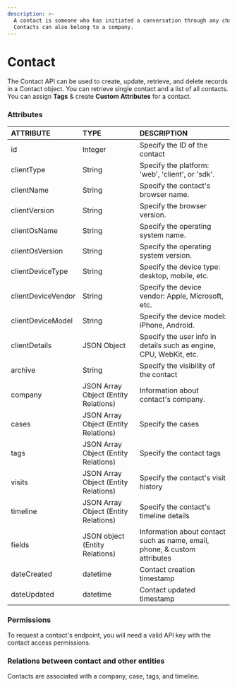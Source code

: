 ```yaml
---
description: >-
  A contact is someone who has initiated a conversation through any channel.
  Contacts can also belong to a company.
---
```


# Contact

The Contact API can be used to create, update, retrieve, and delete records in a Contact object. You can retrieve single contact and a list of all contacts. You can assign **Tags** & create **Custom Attributes** for a contact.

### Attributes 

| ATTRIBUTE | TYPE | DESCRIPTION |
| :--- | :--- | :--- |
| id | Integer | Specify the ID of the contact |
| clientType | String | Specify the platform: 'web', 'client',  or 'sdk'. |
| clientName | String | Specify the contact's browser name. |
| clientVersion | String | Specify the browser version. |
| clientOsName | String | Specify the operating system name. |
| clientOsVersion | String | Specify the operating system version. |
| clientDeviceType | String | Specify the device type: desktop, mobile, etc. |
| clientDeviceVendor | String | Specify the device vendor: Apple, Microsoft, etc. |
| clientDeviceModel | String | Specify the device model: iPhone, Android. |
| clientDetails | JSON Object | Specify the user info in details such as engine, CPU, WebKit, etc. |
| archive | String | Specify the visibility of the contact |
| company | JSON Array Object \(Entity Relations\) | Information about contact's company. |
| cases  | JSON Array Object \(Entity Relations\) | Specify the cases |
| tags | JSON Array Object \(Entity Relations\) | Specify the contact tags |
| visits | JSON Array Object \(Entity Relations\) | Specify the contact's visit history |
| timeline | JSON Array Object \(Entity Relations\) | Specify the contact's timeline details |
| fields | JSON object \(Entity Relations\) | Information about contact such as name, email, phone, & custom attributes |
| dateCreated | datetime | Contact creation timestamp |
| dateUpdated | datetime | Contact updated timestamp |

### **Permissions**

To request a contact's endpoint, you will need a valid API key with the contact access permissions.

### **Relations between contact and other entities**

Contacts are associated with a company, case, tags, and timeline.  
  


